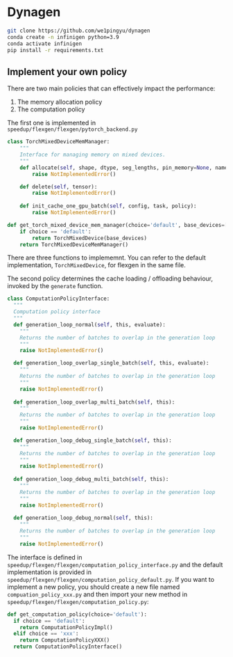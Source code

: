 # Dynagen

```sh
git clone https://github.com/we1pingyu/dynagen
conda create -n infinigen python=3.9
conda activate infinigen
pip install -r requirements.txt
```


## Implement your own policy
There are two main policies that can effectively impact the performance:
1. The memory allocation policy
2. The computation policy

The first one is implemented in `speedup/flexgen/flexgen/pytorch_backend.py`

```python
class TorchMixedDeviceMemManager:
    """
    Interface for managing memory on mixed devices.
    """
    def allocate(self, shape, dtype, seg_lengths, pin_memory=None, name=None):
        raise NotImplementedError()

    def delete(self, tensor):
        raise NotImplementedError()
    
    def init_cache_one_gpu_batch(self, config, task, policy):
        raise NotImplementedError()

def get_torch_mixed_device_mem_manager(choice='default', base_devices=[]) -> TorchMixedDeviceMemManager:
    if choice == 'default':
        return TorchMixedDevice(base_devices)
    return TorchMixedDeviceMemManager()
```

There are three functions to implememnt. You can refer to the default implementation, `TorchMixedDevice`, for flexgen in the same file.

The second policy determines the cache loading / offloading behaviour, invoked by the `generate` function.
```python
class ComputationPolicyInterface:
  """
  Computation policy interface
  """
  def generation_loop_normal(self, this, evaluate):
    """
    Returns the number of batches to overlap in the generation loop
    """
    raise NotImplementedError()

  def generation_loop_overlap_single_batch(self, this, evaluate):
    """
    Returns the number of batches to overlap in the generation loop
    """
    raise NotImplementedError()
  
  def generation_loop_overlap_multi_batch(self, this):
    """
    Returns the number of batches to overlap in the generation loop
    """
    raise NotImplementedError()

  def generation_loop_debug_single_batch(self, this):
    """
    Returns the number of batches to overlap in the generation loop
    """
    raise NotImplementedError()
  
  def generation_loop_debug_multi_batch(self, this):
    """
    Returns the number of batches to overlap in the generation loop
    """
    raise NotImplementedError()
  
  def generation_loop_debug_normal(self, this):
    """
    Returns the number of batches to overlap in the generation loop
    """
    raise NotImplementedError()
```
The interface is defined in `speedup/flexgen/flexgen/computation_policy_interface.py` and the default implementation is provided in `speedup/flexgen/flexgen/computation_policy_default.py`. If you want to implement a new policy, you should create a new file named `compuation_policy_xxx.py` and then import your new method in `speedup/flexgen/flexgen/computation_policy.py`:
```python
def get_computation_policy(choice='default'):
  if choice == 'default':
    return ComputationPolicyImpl()
  elif choice == 'xxx':
    return ComputationPolicyXXX()
  return ComputationPolicyInterface()
```